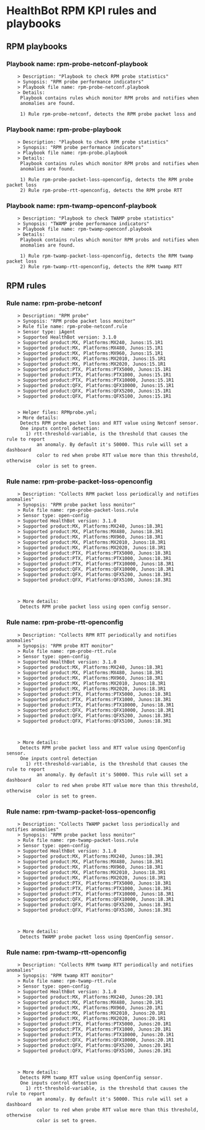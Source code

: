 # HealthBot RPM KPI rules and playbooks

## RPM playbooks
### Playbook name: rpm-probe-netconf-playbook 
		> Description: "Playbook to check RPM probe statistics"
		> Synopsis: "RPM probe performance indicators"
		> Playbook file name: rpm-probe-netconf.playbook
		> Details:
		 Playbook contains rules which monitor RPM probs and notifies when
		 anomalies are found.
		
		 1) Rule rpm-probe-netconf, detects the RPM probe packet loss and
### Playbook name: rpm-probe-playbook 
		> Description: "Playbook to check RPM probe statistics"
		> Synopsis: "RPM probe performance indicators"
		> Playbook file name: rpm-probe.playbook
		> Details:
		 Playbook contains rules which monitor RPM probs and notifies when
		 anomalies are found.
		
		 1) Rule rpm-probe-packet-loss-openconfig, detects the RPM probe packet loss
		 2) Rule rpm-probe-rtt-openconfig, detects the RPM probe RTT
### Playbook name: rpm-twamp-openconf-playbook 
		> Description: "Playbook to check TWAMP probe statistics"
		> Synopsis: "TWAMP probe performance indicators"
		> Playbook file name: rpm-twamp-openconf.playbook
		> Details:
		 Playbook contains rules which monitor RPM probs and notifies when
		 anomalies are found.
		
		 1) Rule rpm-twamp-packet-loss-openconfig, detects the RPM twamp packet loss
		 2) Rule rpm-twamp-rtt-openconfig, detects the RPM twamp RTT

## RPM rules

### Rule name: rpm-probe-netconf 
		> Description: "RPM probe"
		> Synopsis: "RPM probe packet loss monitor"
		> Rule file name: rpm-probe-netconf.rule
		> Sensor type: iAgent 
		> Supported HealthBot version: 3.1.0
		> Supported product:MX, Platforms:MX240, Junos:15.1R1
		> Supported product:MX, Platforms:MX480, Junos:15.1R1
		> Supported product:MX, Platforms:MX960, Junos:15.1R1
		> Supported product:MX, Platforms:MX2010, Junos:15.1R1
		> Supported product:MX, Platforms:MX2020, Junos:15.1R1
		> Supported product:PTX, Platforms:PTX5000, Junos:15.1R1
		> Supported product:PTX, Platforms:PTX1000, Junos:15.1R1
		> Supported product:PTX, Platforms:PTX10000, Junos:15.1R1
		> Supported product:QFX, Platforms:QFX10000, Junos:15.1R1
		> Supported product:QFX, Platforms:QFX5200, Junos:15.1R1
		> Supported product:QFX, Platforms:QFX5100, Junos:15.1R1


		> Helper files: RPMprobe.yml;
		> More details:
		 Detects RPM probe packet loss and RTT value using Netconf sensor.
		 One inputs control detection:
		   1) rtt-threshold-variable, is the threshold that causes the rule to report
		       an anomaly. By default it's 50000. This rule will set a dashboard
		       color to red when probe RTT value more than this threshold, otherwise
		       color is set to green.
### Rule name: rpm-probe-packet-loss-openconfig 
		> Description: "Collects RPM packet loss periodically and notifies anomalies"
		> Synopsis: "RPM probe packet loss monitor"
		> Rule file name: rpm-probe-packet-loss.rule
		> Sensor type: open-config 
		> Supported HealthBot version: 3.1.0
		> Supported product:MX, Platforms:MX240, Junos:18.3R1
		> Supported product:MX, Platforms:MX480, Junos:18.3R1
		> Supported product:MX, Platforms:MX960, Junos:18.3R1
		> Supported product:MX, Platforms:MX2010, Junos:18.3R1
		> Supported product:MX, Platforms:MX2020, Junos:18.3R1
		> Supported product:PTX, Platforms:PTX5000, Junos:18.3R1
		> Supported product:PTX, Platforms:PTX1000, Junos:18.3R1
		> Supported product:PTX, Platforms:PTX10000, Junos:18.3R1
		> Supported product:QFX, Platforms:QFX10000, Junos:18.3R1
		> Supported product:QFX, Platforms:QFX5200, Junos:18.3R1
		> Supported product:QFX, Platforms:QFX5100, Junos:18.3R1



		> More details:
		 Detects RPM probe packet loss using open config sensor.
### Rule name: rpm-probe-rtt-openconfig 
		> Description: "Collects RPM RTT periodically and notifies anomalies"
		> Synopsis: "RPM probe RTT monitor"
		> Rule file name: rpm-probe-rtt.rule
		> Sensor type: open-config 
		> Supported HealthBot version: 3.1.0
		> Supported product:MX, Platforms:MX240, Junos:18.3R1
		> Supported product:MX, Platforms:MX480, Junos:18.3R1
		> Supported product:MX, Platforms:MX960, Junos:18.3R1
		> Supported product:MX, Platforms:MX2010, Junos:18.3R1
		> Supported product:MX, Platforms:MX2020, Junos:18.3R1
		> Supported product:PTX, Platforms:PTX5000, Junos:18.3R1
		> Supported product:PTX, Platforms:PTX1000, Junos:18.3R1
		> Supported product:PTX, Platforms:PTX10000, Junos:18.3R1
		> Supported product:QFX, Platforms:QFX10000, Junos:18.3R1
		> Supported product:QFX, Platforms:QFX5200, Junos:18.3R1
		> Supported product:QFX, Platforms:QFX5100, Junos:18.3R1



		> More details:
		 Detects RPM probe packet loss and RTT value using OpenConfig sensor.
		 One inputs control detection
		   1) rtt-threshold-variable, is the threshold that causes the rule to report
		       an anomaly. By default it's 50000. This rule will set a dashboard
		       color to red when probe RTT value more than this threshold, otherwise
		       color is set to green.
### Rule name: rpm-twamp-packet-loss-openconfig 
		> Description: "Collects TWAMP packet loss periodically and notifies anomalies"
		> Synopsis: "RPM probe packet loss monitor"
		> Rule file name: rpm-twamp-packet-loss.rule
		> Sensor type: open-config 
		> Supported HealthBot version: 3.1.0
		> Supported product:MX, Platforms:MX240, Junos:18.3R1
		> Supported product:MX, Platforms:MX480, Junos:18.3R1
		> Supported product:MX, Platforms:MX960, Junos:18.3R1
		> Supported product:MX, Platforms:MX2010, Junos:18.3R1
		> Supported product:MX, Platforms:MX2020, Junos:18.3R1
		> Supported product:PTX, Platforms:PTX5000, Junos:18.3R1
		> Supported product:PTX, Platforms:PTX1000, Junos:18.3R1
		> Supported product:PTX, Platforms:PTX10000, Junos:18.3R1
		> Supported product:QFX, Platforms:QFX10000, Junos:18.3R1
		> Supported product:QFX, Platforms:QFX5200, Junos:18.3R1
		> Supported product:QFX, Platforms:QFX5100, Junos:18.3R1



		> More details:
		 Detects TWAMP probe packet loss using OpenConfig sensor.
### Rule name: rpm-twamp-rtt-openconfig 
		> Description: "Collects RPM twamp RTT periodically and notifies anomalies"
		> Synopsis: "RPM twamp RTT monitor"
		> Rule file name: rpm-twamp-rtt.rule
		> Sensor type: open-config 
		> Supported HealthBot version: 3.1.0
		> Supported product:MX, Platforms:MX240, Junos:20.1R1
		> Supported product:MX, Platforms:MX480, Junos:20.1R1
		> Supported product:MX, Platforms:MX960, Junos:20.1R1
		> Supported product:MX, Platforms:MX2010, Junos:20.1R1
		> Supported product:MX, Platforms:MX2020, Junos:20.1R1
		> Supported product:PTX, Platforms:PTX5000, Junos:20.1R1
		> Supported product:PTX, Platforms:PTX1000, Junos:20.1R1
		> Supported product:PTX, Platforms:PTX10000, Junos:20.1R1
		> Supported product:QFX, Platforms:QFX10000, Junos:20.1R1
		> Supported product:QFX, Platforms:QFX5200, Junos:20.1R1
		> Supported product:QFX, Platforms:QFX5100, Junos:20.1R1



		> More details:
		 Detects RPM twamp RTT value using OpenConfig sensor.
		 One inputs control detection
		   1) rtt-threshold-variable, is the threshold that causes the rule to report
		       an anomaly. By default it's 50000. This rule will set a dashboard
		       color to red when probe RTT value more than this threshold, otherwise
		       color is set to green.
